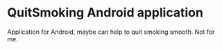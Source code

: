 # QuitSmoking Android application
Application for Android, maybe can help to quit smoking smooth. Not for me.

